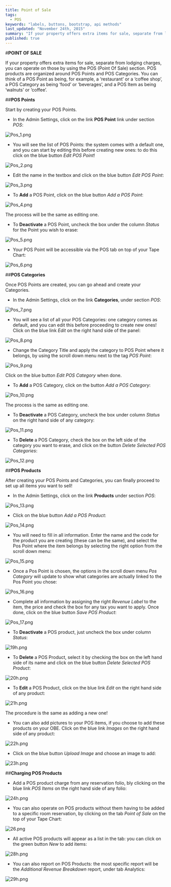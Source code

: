 ```yaml
---
title: Point of Sale
tags: 
  - POS
keywords: "labels, buttons, bootstrap, api methods"
last_updated: "November 24th, 2015"
summary: "If your property offers extra items for sale, separate from lodging charges, you can operate on those by using the POS (Point Of Sale) section."
published: true
---
```







#**POINT OF SALE**

If your property offers extra items for sale, separate from lodging charges, you can operate on those by using the POS (Point Of Sale) section. POS products are organized around POS Points and POS Categories. You can think of a POS Point as being, for example, a ‘restaurant’ or a ‘coffee shop’, a POS Category as being ‘food’ or ‘beverages’, and a POS Item as being ‘walnuts’ or ‘coffee’.  

##**POS Points**

Start by creating your POS Points.  

- In the Admin Settings, click on the link **POS Point** link under section _POS_:

![Pos_1.png]({{site.baseurl}}/images/Pos_1.png)



- You will see the list of POS Points: the system comes with a default one, and you can start by editing this before creating new ones: to do this click on the blue button _Edit POS Point_! 

![Pos_2.png]({{site.baseurl}}/images/Pos_2.png)


 
 - Edit the name in the textbox and click on the blue button _Edit POS Point_:  
 
![Pos_3.png]({{site.baseurl}}/images/Pos_3.png)


 
 
 - To **Add** a POS Point, click on the blue button _Add a POS Point_:  
 
![Pos_4.png]({{site.baseurl}}/images/Pos_4.png)


 
 The process will be the same as editing one.  


 - To **Deactivate** a POS Point, uncheck the box under the column _Status_ for the Point you wish to erase:  
 
![Pos_5.png]({{site.baseurl}}/images/Pos_5.png)



 
 - Your POS Point will be accessible via the POS tab on top of your Tape Chart:  
 
![Pos_6.png]({{site.baseurl}}/images/Pos_6.png)



 
 
 ##**POS Categories**  
 
 Once POS Points are created, you can go ahead and create your Categories.
 
 - In the Admin Settings, click on the link **Categories**, under section _POS_:  
 
![Pos_7.png]({{site.baseurl}}/images/Pos_7.png)



 
 - You will see a list of all your POS Categories: one category comes as default, and you can edit this before proceeding to create new ones! Click on the blue link _Edit_ on the right hand side of the panel:  
 
![Pos_8.png]({{site.baseurl}}/images/Pos_8.png)



 
 - Change the Category Title and apply the category to POS Point where it belongs, by using the scroll down menu next to the tag _POS Point_:  
 
![Pos_9.png]({{site.baseurl}}/images/Pos_9.png)




Click on the blue button _Edit POS Category_ when done.  

- To **Add** a POS Category, click on the button _Add a POS Category_:  

![Pos_10.png]({{site.baseurl}}/images/Pos_10.png)




The process is the same as editing one.

- To **Deactivate** a POS Category, uncheck the box under column _Status_ on the right hand side of any category:  

![Pos_11.png]({{site.baseurl}}/images/Pos_11.png)




- To **Delete** a POS Category, check the box on the left side of the category you want to erase, and click on the button _Delete Selected POS Categories_:  

![Pos_12.png]({{site.baseurl}}/images/Pos_12.png)





##**POS Products**  

After creating your POS Points and Categories, you can finally proceed to set up all items you want to sell!

 - In the Admin Settings, click on the link **Products** under section _POS_:  
 
![Pos_13.png]({{site.baseurl}}/images/Pos_13.png)


 
 - Click on the blue button _Add a POS Product_:  
 
![Pos_14.png]({{site.baseurl}}/images/Pos_14.png)


 
 - You will need to fill in all information. Enter the name and the code for the product you are creating (these can be the same), and select the Pos Point where the item belongs by selecting the right option from the scroll down menu:  
 
![Pos_15.png]({{site.baseurl}}/images/Pos_15.png)



 
 - Once a Pos Point is chosen, the options in the scroll down menu _Pos Category_ will update to show what categories are actually linked to the Pos Point you chose:  
 
![Pos_16.png]({{site.baseurl}}/images/Pos_16.png)


 
 - Complete all information by assigning the right  _Revenue Label_ to the item, the price and check the box for any tax you want to apply. Once done, click on the blue button _Save POS Product_:  
 
![Pos_17.png]({{site.baseurl}}/images/Pos_17.png)

 
 - To **Deactivate** a POS product, just uncheck the box under column _Status_:  
 
![19h.png]({{site.baseurl}}/images/19h.png)

 
 
 - To **Delete** a POS Product, select it by checking the box on the left hand side of its name and click on the blue button _Delete Selected POS Product_:  
 
![20h.png]({{site.baseurl}}/images/20h.png)

 
 
 - To **Edit** a POS Product, click on the blue link _Edit_ on the right hand side of any product:  
 
![21h.png]({{site.baseurl}}/images/21h.png)



The procedure is the same as adding a new one!

- You can also add pictures to your POS items, if you choose to add these products on your OBE. Click on the blue link _Images_ on the right hand side of any product:  

![22h.png]({{site.baseurl}}/images/22h.png)



- Click on the blue button _Upload Image_ and choose an image to add:  

![23h.png]({{site.baseurl}}/images/23h.png)

 


##**Charging POS Products**  

- Add a POS product charge from any reservation folio, bly clicking on the blue link _POS Items_ on the right hand side of any folio:  

![24h.png]({{site.baseurl}}/images/24h.png)



 - You can also operate on POS products without them having to be added to a specific room reservation, by clicking on the tab _Point of Sale_ on the top of your Tape Chart:  
 
![26.png]({{site.baseurl}}/images/26.png)

 
 - All active POS products will appear as a list in the tab: you can click on the green button _New_ to add items:  
 
![28h.png]({{site.baseurl}}/images/28h.png)


 
 - You can also report on POS Products: the most specific report will be the _Additional Revenue Breakdown_ report, under tab Analytics:  

![29h.png]({{site.baseurl}}/images/29h.png)
